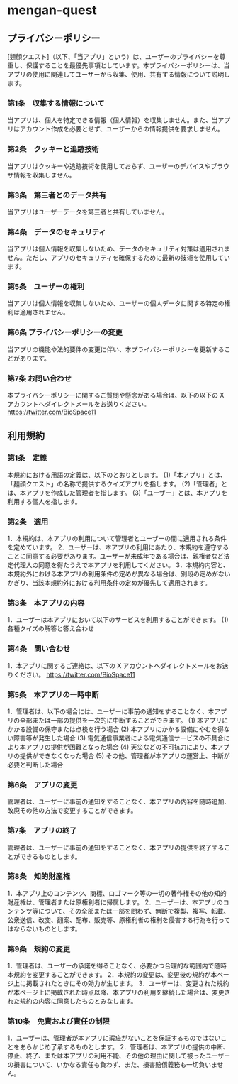 # mengan-quest

## プライバシーポリシー

[麺顔クエスト]（以下、「当アプリ」という）は、ユーザーのプライバシーを尊重し、保護することを最優先事項としています。本プライバシーポリシーは、当アプリの使用に関連してユーザーから収集、使用、共有する情報について説明します。

### 第1条　収集する情報について
当アプリは、個人を特定できる情報（個人情報）を収集しません。また、当アプリはアカウント作成を必要とせず、ユーザーからの情報提供を要求しません。

### 第2条　クッキーと追跡技術
当アプリはクッキーや追跡技術を使用しておらず、ユーザーのデバイスやブラウザ情報を収集しません。

### 第3条　第三者とのデータ共有
当アプリはユーザーデータを第三者と共有していません。

### 第4条　データのセキュリティ
当アプリは個人情報を収集しないため、データのセキュリティ対策は適用されません。ただし、アプリのセキュリティを確保するために最新の技術を使用しています。

### 第5条　ユーザーの権利
当アプリは個人情報を収集しないため、ユーザーの個人データに関する特定の権利は適用されません。

### 第6条 プライバシーポリシーの変更
当アプリの機能や法的要件の変更に伴い、本プライバシーポリシーを更新することがあります。

### 第7条 お問い合わせ
本プライバシーポリシーに関するご質問や懸念がある場合は、以下の以下の X アカウントへダイレクトメールをお送りください。
https://twitter.com/BioSpace11

## 利用規約

### 第1条　定義
本規約における用語の定義は、以下のとおりとします。
(1)「本アプリ」とは、「麺顔クエスト」の名称で提供するクイズアプリを指します。
(2)「管理者」とは、本アプリを作成した管理者を指します。
(3)「ユーザー」とは、本アプリを利用する個人を指します。

### 第2条　適用
1．本規約は、本アプリの利用について管理者とユーザーの間に適用される条件を定めています。
2．ユーザーは、本アプリの利用にあたり、本規約を遵守することに同意する必要があります。ユーザーが未成年である場合は、親権者など法定代理人の同意を得たうえで本アプリを利用してください。
3．本規約内容と、本規約外における本アプリの利用条件の定めが異なる場合は、別段の定めがないかぎり、当該本規約外における利用条件の定めが優先して適用されます。

### 第3条　本アプリの内容
1．ユーザーは本アプリにおいて以下のサービスを利用することができます。
(1) 各種クイズの解答と答え合わせ

### 第4条　問い合わせ
1．本アプリに関するご連絡は、以下の X アカウントへダイレクトメールをお送りください。
https://twitter.com/BioSpace11

### 第5条　本アプリの一時中断
1．管理者は、以下の場合には、ユーザーに事前の通知をすることなく、本アプリの全部または一部の提供を一次的に中断することができます。
(1) 本アプリにかかる設備の保守または点検を行う場合
(2) 本アプリにかかる設備にやむを得ない障害等が発生した場合
(3) 電気通信事業者による電気通信サービスの不具合により本アプリの提供が困難となった場合
(4) 天災などの不可抗力により、本アプリの提供ができなくなった場合
(5) その他、管理者が本アプリの運営上、中断が必要と判断した場合

### 第6条　アプリの変更
管理者は、ユーザーに事前の通知をすることなく、本アプリの内容を随時追加、改廃その他の方法で変更することができます。

### 第7条　アプリの終了
管理者は、ユーザーに事前の通知をすることなく、本アプリの提供を終了することができるものとします。

### 第8条　知的財産権
1．本アプリ上のコンテンツ、商標、ロゴマーク等の一切の著作権その他の知的財産権は、管理者または原権利者に帰属します。
2．ユーザーは、本アプリのコンテンツ等について、その全部または一部を問わず、無断で複製、複写、転載、公衆送信、改変、翻案、配布、販売等、原権利者の権利を侵害する行為を行ってはならないものとします。

### 第9条　規約の変更
1．管理者は、ユーザーの承諾を得ることなく、必要かつ合理的な範囲内で随時本規約を変更することができます。
2．本規約の変更は、変更後の規約が本ページ上に掲載されたときにその効力が生じます。
3．ユーザーは、変更された規約が本ページ上に掲載された時点以降、本アプリの利用を継続した場合は、変更された規約の内容に同意したものとみなします。

### 第10条　免責および責任の制限
1．ユーザーは、管理者が本アプリに瑕疵がないことを保証するものではないことをあらかじめ了承するものとします。
2．管理者は、本アプリの提供の中断、停止、終了、または本アプリの利用不能、その他の理由に関して被ったユーザーの損害について、いかなる責任も負わず、また、損害賠償義務も一切負いません。

